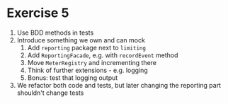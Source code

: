 # Exercise 5

1. Use BDD methods in tests
1. Introduce something we own and can mock
    1. Add `reporting` package next to `limiting`
    1. Add `ReportingFacade`, e.g. with `recordEvent` method
    1. Move `MeterRegistry` and incrementing there
    1. Think of further extensions - e.g. logging
    1. Bonus: test that logging output
1. We refactor both code and tests, but later changing the reporting part shouldn't change tests
